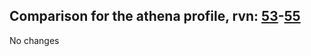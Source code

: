 ## Comparison for the athena profile, rvn: [53](https://github.com/PRO100KatYT/FortniteProfileRevisions/tree/main/profiles/athena/53%20athena.json)-[55](https://github.com/PRO100KatYT/FortniteProfileRevisions/tree/main/profiles/athena/55%20athena.json)

No changes
